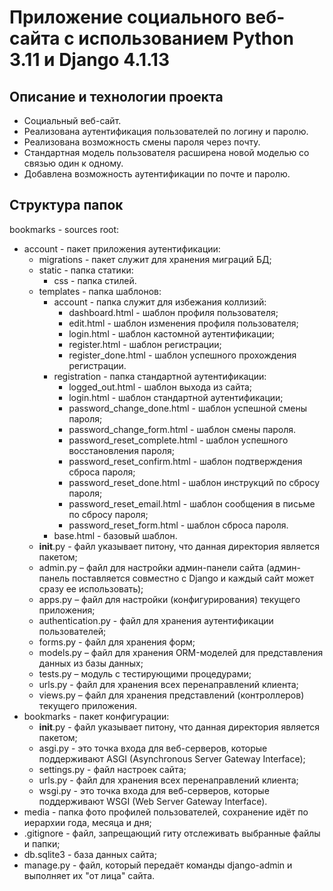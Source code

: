 # Приложение социального веб-сайта с использованием Python 3.11 и Django 4.1.13
## Описание и технологии проекта
- Социальный веб-сайт.
- Реализована аутентификация пользователей по логину и паролю.
- Реализована возможность смены пароля через почту.
- Стандартная модель пользователя расширена новой моделью со связью один к одному.
- Добавлена возможность аутентификации по почте и паролю.
## Структура папок
bookmarks - sources root:
- account - пакет приложения аутентификации:
    - migrations - пакет служит для хранения миграций БД;
    - static - папка статики:
        - css - папка стилей. 
    - templates - папка шаблонов:
        - account - папка служит для избежания коллизий:
            - dashboard.html - шаблон профиля пользователя; 
            - edit.html - шаблон изменения профиля пользователя;
            - login.html - шаблон кастомной аутентификации;
            - register.html - шаблон регистрации;
            - register_done.html - шаблон успешного прохождения регистрации.
        - registration - папка стандартной аутентификации:
            - logged_out.html - шаблон выхода из сайта; 
            - login.html - шаблон стандартной аутентификации;
            - password_change_done.html - шаблон успешной смены пароля;
            - password_change_form.html - шаблон смены пароля.
            - password_reset_complete.html - шаблон успешного восстановления пароля;
            - password_reset_confirm.html - шаблон подтверждения сброса пароля;
            - password_reset_done.html - шаблон инструкций по сбросу пароля;
            - password_reset_email.html - шаблон сообщения в письме по сбросу пароля;
            - password_reset_form.html - шаблон сброса пароля.
        - base.html - базовый шаблон.
    - __init__.py - файл указывает питону, что данная директория является пакетом;
    - admin.py – файл для настройки админ-панели сайта (админ-панель поставляется совместно с Django и каждый сайт может сразу ее использовать);
    - apps.py – файл для настройки (конфигурирования) текущего приложения;
    - authentication.py - файл для хранения аутентификации пользователей;
    - forms.py - файл для хранения форм;
    - models.py – файл для хранения ORM-моделей для представления данных из базы данных;
    - tests.py – модуль с тестирующими процедурами;
    - urls.py - файл для хранения всех перенаправлений клиента;
    - views.py – файл для хранения представлений (контроллеров) текущего приложения.
- bookmarks - пакет конфигурации:
    - __init__.py - файл указывает питону, что данная директория является пакетом;
    - asgi.py - это точка входа для веб-серверов, которые поддерживают ASGI (Asynchronous Server Gateway Interface);
    - settings.py - файл настроек сайта;
    - urls.py - файл для хранения всех перенаправлений клиента;
    - wsgi.py -  это точка входа для веб-серверов, которые поддерживают WSGI (Web Server Gateway Interface).
- media - папка фото профилей пользователей, сохранение идёт по иерархии года, месяца и дня; 
- .gitignore - файл, запрещающий гиту отслеживать выбранные файлы и папки;
- db.sqlite3 - база данных сайта;
- manage.py - файл, который передаёт команды django-admin и выполняет их "от лица" сайта.